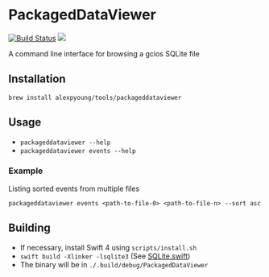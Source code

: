 # PackagedDataViewer

[![Build Status](https://travis-ci.org/alexpyoung/PackagedDataViewer.svg?branch=master)](https://travis-ci.org/alexpyoung/PackagedDataViewer) ![](https://img.shields.io/badge/swift-4.0-orange.svg)

A command line interface for browsing a gcios SQLite file

## Installation
```
brew install alexpyoung/tools/packageddataviewer
```

## Usage
- `packageddataviewer --help`
- `packageddataviewer events --help`

### Example
Listing sorted events from multiple files
```
packageddataviewer events <path-to-file-0> <path-to-file-n> --sort asc
```

## Building
- If necessary, install Swift 4 using `scripts/install.sh`
- `swift build -Xlinker -lsqlite3` (See [SQLite.swift](https://github.com/stephencelis/SQLite.swift/blob/master/Documentation/Index.md#swift-package-manager))
- The binary will be in `./.build/debug/PackagedDataViewer`
